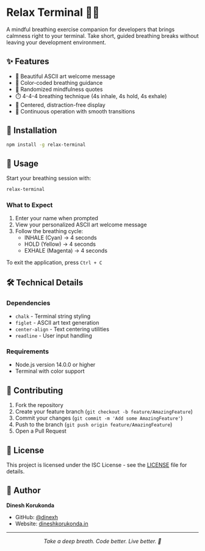 # Relax Terminal 🧘‍♂️

A mindful breathing exercise companion for developers that brings calmness right to your terminal. Take short, guided breathing breaks without leaving your development environment.

## ✨ Features

- 🎨 Beautiful ASCII art welcome message
- 🌈 Color-coded breathing guidance
- 💭 Randomized mindfulness quotes
- ⏱️ 4-4-4 breathing technique (4s inhale, 4s hold, 4s exhale)
- 📍 Centered, distraction-free display
- 🔄 Continuous operation with smooth transitions

## 🚀 Installation

```bash
npm install -g relax-terminal
```

## 📖 Usage

Start your breathing session with:

```bash
relax-terminal
```

### What to Expect

1. Enter your name when prompted
2. View your personalized ASCII art welcome message
3. Follow the breathing cycle:
   - INHALE (Cyan) → 4 seconds
   - HOLD (Yellow) → 4 seconds
   - EXHALE (Magenta) → 4 seconds

To exit the application, press `Ctrl + C`

## 🛠️ Technical Details

### Dependencies

- `chalk` - Terminal string styling
- `figlet` - ASCII art text generation
- `center-align` - Text centering utilities
- `readline` - User input handling

### Requirements

- Node.js version 14.0.0 or higher
- Terminal with color support

## 🤝 Contributing

1. Fork the repository
2. Create your feature branch (`git checkout -b feature/AmazingFeature`)
3. Commit your changes (`git commit -m 'Add some AmazingFeature'`)
4. Push to the branch (`git push origin feature/AmazingFeature`)
5. Open a Pull Request

## 📄 License

This project is licensed under the ISC License - see the [LICENSE](LICENSE) file for details.

## 👤 Author

**Dinesh Korukonda**

- GitHub: [@dinexh](https://github.com/dinexh)
- Website: [dineshkorukonda.in](https://dineshkorukonda.in)

---

<p align="center">
  <i>Take a deep breath. Code better. Live better. 🌟</i>
</p>
